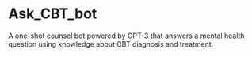 # Ask_CBT_bot
 A one-shot counsel bot powered by GPT-3 that answers a mental health question using knowledge about CBT diagnosis and treatment.
